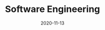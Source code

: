---
# ===== Title, summary, and position in the left sidebar =====
# linktitle: Software Engineering
summary: " "
weight: 502
# =========================================================

# ========== Basic metadata ==========
title: Software Engineering
date: 2020-11-13
draft: false
# page type
authors: 
- admin
tags: 
- Software Engineering
categories: 
- Software Engineering
toc: true # Show table of contents
# ====================================

# ========== Advanced metadata ========== 
profile: false  # Show author profile?
reading_time: true # Show estimated reading time?
share: true  # Show social sharing links?
featured: true
comments: true  # Show comments?
disable_comment: false
commentable: true  # Allow visitors to comment? Supported by the Page, Post, and Book content types.
editable: false  # Allow visitors to edit the page? Supported by the Page, Post, and Book content types.

# Optional header image (relative to `assets/media/` folder).
header:
  caption: ""
  image: ""
---